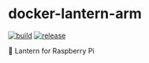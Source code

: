 docker-lantern-arm
==================

[![build](https://travis-ci.org/EasyPi/docker-lantern-arm.svg?branch=master)](https://travis-ci.org/EasyPi/docker-lantern-arm)
[![release](https://img.shields.io/github/release/EasyPi/docker-lantern-arm.svg)](https://github.com/EasyPi/docker-lantern-arm/releases/latest)

:flashlight: Lantern for Raspberry Pi
